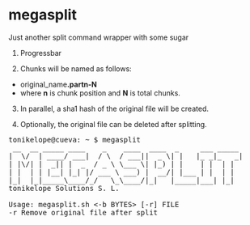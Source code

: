 # megasplit
Just another split command wrapper with some sugar

1. Progressbar

2. Chunks will be named as follows:
- original_name<b>.partn-N</b>
- where **n** is chunk position and **N** is total chunks.

3. In parallel, a sha1 hash of the original file will be created.

4. Optionally, the original file can be deleted after splitting.


<pre>tonikelope@cueva: ~ $ megasplit 
 __  __ _____ ____    _    ____  ____  _     ___ _____ 
|  \/  | ____/ ___|  / \  / ___||  _ \| |   |_ _|_   _|
| |\/| |  _|| |  _  / _ \ \___ \| |_) | |    | |  | |  
| |  | | |__| |_| |/ ___ \ ___) |  __/| |___ | |  | |  
|_|  |_|_____\____/_/   \_\____/|_|   |_____|___| |_|  
tonikelope Solutions S. L.

Usage: megasplit.sh <-b BYTES> [-r] FILE
-r Remove original file after split
</pre>
